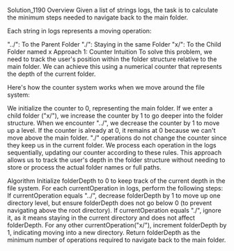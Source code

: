 Solution_1190
Overview
Given a list of strings logs, the task is to calculate the minimum steps needed to navigate back to the main folder.

Each string in logs represents a moving operation:

"../": To the Parent Folder
"./": Staying in the same Folder
"x/": To the Child Folder named x
Approach 1: Counter
Intuition
To solve this problem, we need to track the user's position within the folder structure relative to the main folder. We can achieve this using a numerical counter that represents the depth of the current folder.

Here's how the counter system works when we move around the file system:

We initialize the counter to 0, representing the main folder.
If we enter a child folder ("x/"), we increase the counter by 1 to go deeper into the folder structure.
When we encounter "../", we decrease the counter by 1 to move up a level. If the counter is already at 0, it remains at 0 because we can't move above the main folder.
"./" operations do not change the counter since they keep us in the current folder.
We process each operation in the logs sequentially, updating our counter according to these rules. This approach allows us to track the user's depth in the folder structure without needing to store or process the actual folder names or full paths.

Algorithm
Initialize folderDepth to 0 to keep track of the current depth in the file system.
For each currentOperation in logs, perform the following steps:
If currentOperation equals "../", decrease folderDepth by 1 to move up one directory level, but ensure folderDepth does not go below 0 (to prevent navigating above the root directory).
If currentOperation equals "./", ignore it, as it means staying in the current directory and does not affect folderDepth.
For any other currentOperation("x/"), increment folderDepth by 1, indicating moving into a new directory.
Return folderDepth as the minimum number of operations required to navigate back to the main folder.